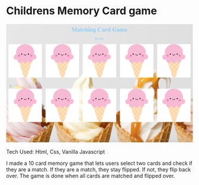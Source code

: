 # Childrens Memory Card game

![alt tag](images/readme.png)

Tech Used: Html, Css, Vanilla Javascript

I made a 10 card memory game that lets users select two cards and check if they are a match. If they are a match, they stay flipped. If not, they flip back over. The game is done when all cards are matched and flipped over.
